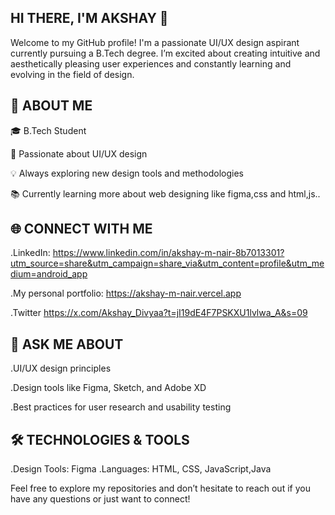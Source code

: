 HI THERE, I'M AKSHAY 👋
---------------------

Welcome to my GitHub profile! I'm a passionate UI/UX design aspirant currently pursuing a B.Tech degree. I’m excited about creating intuitive and aesthetically pleasing user experiences and constantly learning and evolving in the field of design.

🚀 ABOUT ME
   ---------

🎓 B.Tech Student

🎨 Passionate about UI/UX design

💡 Always exploring new design tools and methodologies

📚 Currently learning more about web designing like figma,css and html,js..

🌐 CONNECT WITH ME
  -----------------

.LinkedIn:
https://www.linkedin.com/in/akshay-m-nair-8b7013301?utm_source=share&utm_campaign=share_via&utm_content=profile&utm_medium=android_app

.My personal portfolio: https://akshay-m-nair.vercel.app

.Twitter
https://x.com/Akshay_Divyaa?t=jI19dE4F7PSKXU1lvlwa_A&s=09

💬 ASK ME ABOUT
  --------------

.UI/UX design principles

.Design tools like Figma, Sketch, and Adobe XD

.Best practices for user research and usability testing

🛠️ TECHNOLOGIES & TOOLS
  ----------------------

.Design Tools: Figma
.Languages: HTML, CSS, JavaScript,Java


Feel free to explore my repositories and don’t hesitate to reach out if you have any questions or just want to connect!


